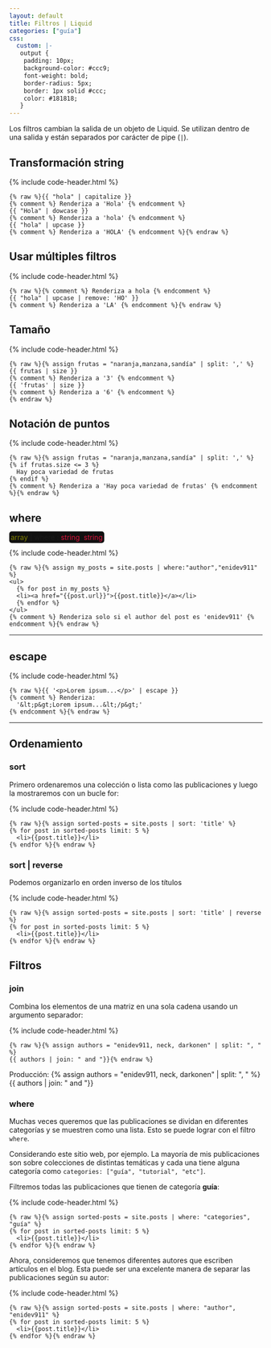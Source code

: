 ```yaml
---
layout: default
title: Filtros | Liquid
categories: ["guía"]
css:
  custom: |-
   output {  
   	padding: 10px;
   	background-color: #ccc9;
   	font-weight: bold;
   	border-radius: 5px;
   	border: 1px solid #ccc;
   	color: #181818;
   }
---
```


Los filtros cambian la salida de un objeto de Liquid. Se utilizan dentro de una salida y están separados por carácter de pipe (`|`).

## Transformación string

{% include code-header.html %}
```liquid
{% raw %}{{ "hola" | capitalize }}
{% comment %} Renderiza a 'Hola' {% endcomment %}
{{ "Hola" | dowcase }}
{% comment %} Renderiza a 'hola' {% endcomment %}
{{ "hola" | upcase }}
{% comment %} Renderiza a 'HOLA' {% endcomment %}{% endraw %}
```

## Usar múltiples filtros

{% include code-header.html %}
```liquid
{% raw %}{% comment %} Renderiza a hola {% endcomment %}
{{ "hola" | upcase | remove: 'HO' }}
{% comment %} Renderiza a 'LA' {% endcomment %}{% endraw %}
```

## Tamaño

{% include code-header.html %}
```liquid
{% raw %}{% assign frutas = "naranja,manzana,sandía" | split: ',' %}
{{ frutas | size }}
{% comment %} Renderiza a '3' {% endcomment %}
{{ 'frutas' | size }}
{% comment %} Renderiza a '6' {% endcomment %}
{% endraw %}
```

## Notación de puntos

{% include code-header.html %}
```liquid
{% raw %}{% assign frutas = "naranja,manzana,sandía" | split: ',' %}
{% if frutas.size <= 3 %}
  Hay poca variedad de frutas
{% endif %}
{% comment %} Renderiza a 'Hay poca variedad de frutas' {% endcomment %}{% endraw %}
```

## where

<p style="display: inline; background: #111; padding: 3px; border-radius: 5px;"><span style="color: olive">array</span> | <span style="color: darkyellow">where</span> : <span style="color: crimson">string</span>, <span style="color: crimson">string</span></p>

{% include code-header.html %}
```liquid
{% raw %}{% assign my_posts = site.posts | where:"author","enidev911" %}
<ul>
  {% for post in my_posts %}
  <li><a href="{{post.url}}">{{post.title}}</a></li>
  {% endfor %}
</ul>
{% comment %} Renderiza solo si el author del post es 'enidev911' {% endcomment %}{% endraw %}
```

---

## escape

{% include code-header.html %}
```liquid
{% raw %}{{ '<p>Lorem ipsum...</p>' | escape }}
{% comment %} Renderiza: 
  '&lt;p&gt;Lorem ipsum...&lt;/p&gt;' 
{% endcomment %}{% endraw %}
```

---

## Ordenamiento

### sort

Primero ordenaremos una colección o lista como las publicaciones y luego la mostraremos con un bucle for:

{% include code-header.html %}
```liquid
{% raw %}{% assign sorted-posts = site.posts | sort: 'title' %}
{% for post in sorted-posts limit: 5 %}
  <li>{{post.title}}</li>
{% endfor %}{% endraw %}
```

### sort | reverse

Podemos organizarlo en orden inverso de los títulos

{% include code-header.html %}
```liquid
{% raw %}{% assign sorted-posts = site.posts | sort: 'title' | reverse %}
{% for post in sorted-posts limit: 5 %}
  <li>{{post.title}}</li>
{% endfor %}{% endraw %}
```

## Filtros


### join

Combina los elementos de una matriz en una sola cadena usando un argumento separador:

{% include code-header.html %}
```liquid
{% raw %}{% assign authors = "enidev911, neck, darkonen" | split: ", " %}
{{ authors | join: " and "}}{% endraw %}
```

Producción:
<output>
{% assign authors = "enidev911, neck, darkonen" | split: ", " %}
{{ authors | join: " and "}}
</output>

### where

Muchas veces queremos que las publicaciones se dividan en diferentes categorías y se muestren como una lista. Esto se puede lograr con el filtro `where`.

Considerando este sitio web, por ejemplo. La mayoría de mis publicaciones son sobre colecciones de distintas temáticas y cada una tiene alguna categoría como `categories: ["guía", "tutorial", "etc"]`. 

Filtremos todas las publicaciones que tienen de categoría **guía**:

{% include code-header.html %}
```liquid
{% raw %}{% assign sorted-posts = site.posts | where: "categories", "guía" %}
{% for post in sorted-posts limit: 5 %}
  <li>{{post.title}}</li>
{% endfor %}{% endraw %}
```

Ahora, consideremos que tenemos diferentes autores que escriben artículos en el blog. Esta puede ser una excelente manera de separar las publicaciones según su autor:

{% include code-header.html %}
```liquid
{% raw %}{% assign sorted-posts = site.posts | where: "author", "enidev911" %}
{% for post in sorted-posts limit: 5 %}
  <li>{{post.title}}</li>
{% endfor %}{% endraw %}
```
